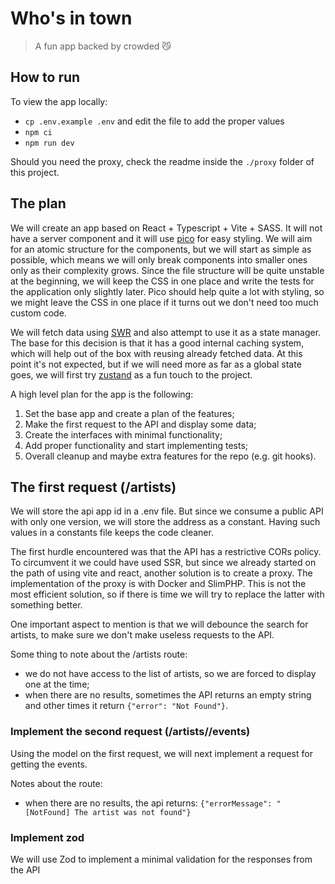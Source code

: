 # Who's in town

> A fun app backed by crowded &#128572;

## How to run

To view the app locally:

- `cp .env.example .env` and edit the file to add the proper values
- `npm ci`
- `npm run dev`

Should you need the proxy, check the readme inside the `./proxy` folder of this project.

## The plan

We will create an app based on React + Typescript + Vite + SASS. It will not have a server component and it will use [pico](https://picocss.com/) for easy styling. We will aim for an atomic structure for the components, but we will start as simple as possible, which means we will only break components into smaller ones only as their complexity grows. Since the file structure will be quite unstable at the beginning, we will keep the CSS in one place and write the tests for the application only slightly later. Pico should help quite a lot with styling, so we might leave the CSS in one place if it turns out we don't need too much custom code.

We will fetch data using [SWR](https://swr.vercel.app/) and also attempt to use it as a state manager. The base for this decision is that it has a good internal caching system, which will help out of the box with reusing already fetched data. At this point it's not expected, but if we will need more as far as a global state goes, we will first try [zustand](https://docs.pmnd.rs/zustand/getting-started/introduction) as a fun touch to the project.

A high level plan for the app is the following:

1. Set the base app and create a plan of the features;
2. Make the first request to the API and display some data;
3. Create the interfaces with minimal functionality;
4. Add proper functionality and start implementing tests;
5. Overall cleanup and maybe extra features for the repo (e.g. git hooks).

## The first request (/artists)

We will store the api app id in a .env file. But since we consume a public API with only one version, we will store the address as a constant. Having such values in a constants file keeps the code cleaner.

The first hurdle encountered was that the API has a restrictive CORs policy. To circumvent it we could have used SSR, but since we already started on the path of using vite and react, another solution is to create a proxy. The implementation of the proxy is with Docker and SlimPHP. This is not the most efficient solution, so if there is time we will try to replace the latter with something better.

One important aspect to mention is that we will debounce the search for artists, to make sure we don't make useless requests to the API.

Some thing to note about the /artists route:

- we do not have access to the list of artists, so we are forced to display one at the time;
- when there are no results, sometimes the API returns an empty string and other times it return `{"error": "Not Found"}`.

### Implement the second request (/artists/<artistName>/events)

Using the model on the first request, we will next implement a request for getting the events.

Notes about the route:

- when there are no results, the api returns: `{"errorMessage": "[NotFound] The artist was not found"}`

### Implement zod

We will use Zod to implement a minimal validation for the responses from the API
